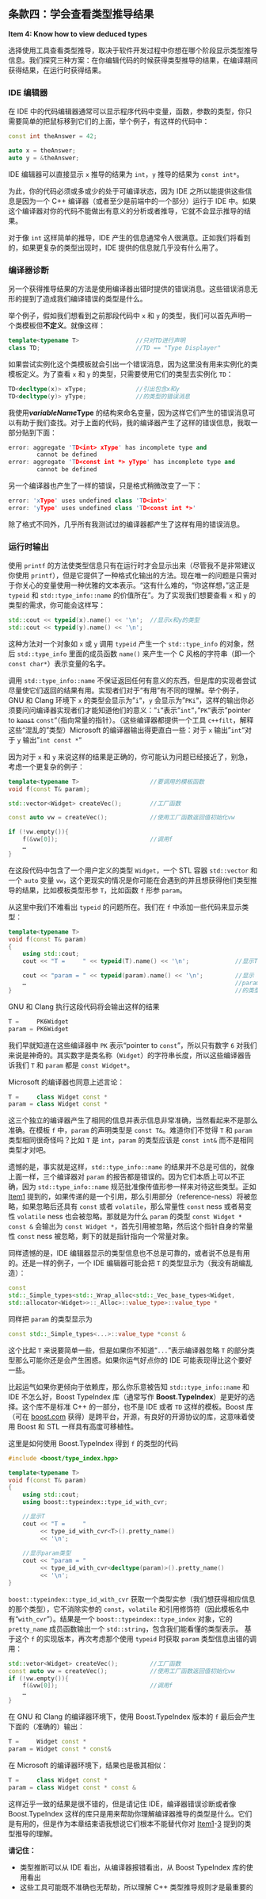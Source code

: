 ## 条款四：学会查看类型推导结果

**Item 4: Know how to view deduced types**

选择使用工具查看类型推导，取决于软件开发过程中你想在哪个阶段显示类型推导信息。我们探究三种方案：在你编辑代码的时候获得类型推导的结果，在编译期间获得结果，在运行时获得结果。

### IDE 编辑器

在 IDE 中的代码编辑器通常可以显示程序代码中变量，函数，参数的类型，你只需要简单的把鼠标移到它们的上面，举个例子，有这样的代码中：

````cpp
const int theAnswer = 42;

auto x = theAnswer;
auto y = &theAnswer;
````

IDE 编辑器可以直接显示 `x` 推导的结果为 `int`，`y` 推导的结果为 `const int*`。

为此，你的代码必须或多或少的处于可编译状态，因为 IDE 之所以能提供这些信息是因为一个 C++ 编译器（或者至少是前端中的一个部分）运行于 IDE 中。如果这个编译器对你的代码不能做出有意义的分析或者推导，它就不会显示推导的结果。

对于像 `int` 这样简单的推导，IDE 产生的信息通常令人很满意。正如我们将看到的，如果更复杂的类型出现时，IDE 提供的信息就几乎没有什么用了。

### 编译器诊断

另一个获得推导结果的方法是使用编译器出错时提供的错误消息。这些错误消息无形的提到了造成我们编译错误的类型是什么。

举个例子，假如我们想看到之前那段代码中 `x` 和 `y` 的类型，我们可以首先声明一个类模板但**不定义**。就像这样：

````cpp
template<typename T>                //只对TD进行声明
class TD;                           //TD == "Type Displayer"
````

如果尝试实例化这个类模板就会引出一个错误消息，因为这里没有用来实例化的类模板定义。为了查看 `x` 和 `y` 的类型，只需要使用它们的类型去实例化 `TD`：

````cpp
TD<decltype(x)> xType;              //引出包含x和y
TD<decltype(y)> yType;              //的类型的错误消息
````

我使用***variableName*****Type** 的结构来命名变量，因为这样它们产生的错误消息可以有助于我们查找。对于上面的代码，我的编译器产生了这样的错误信息，我取一部分贴到下面：

````cpp
error: aggregate 'TD<int> xType' has incomplete type and 
        cannot be defined
error: aggregate 'TD<const int *> yType' has incomplete type and
        cannot be defined
````

另一个编译器也产生了一样的错误，只是格式稍微改变了一下：

````cpp
error: 'xType' uses undefined class 'TD<int>'
error: 'yType' uses undefined class 'TD<const int *>'
````

除了格式不同外，几乎所有我测试过的编译器都产生了这样有用的错误消息。

### 运行时输出

使用 `printf` 的方法使类型信息只有在运行时才会显示出来（尽管我不是非常建议你使用 `printf`），但是它提供了一种格式化输出的方法。现在唯一的问题是只需对于你关心的变量使用一种优雅的文本表示。“这有什么难的，“你这样想，”这正是 `typeid` 和 `std::type_info::name` 的价值所在”。为了实现我们想要查看 `x` 和 `y` 的类型的需求，你可能会这样写：

````cpp
std::cout << typeid(x).name() << '\n';  //显示x和y的类型
std::cout << typeid(y).name() << '\n';
````

这种方法对一个对象如 `x` 或 `y` 调用 `typeid` 产生一个 `std::type_info` 的对象，然后 `std::type_info` 里面的成员函数 `name()` 来产生一个 C 风格的字符串（即一个 `const char*`）表示变量的名字。

调用 `std::type_info::name` 不保证返回任何有意义的东西，但是库的实现者尝试尽量使它们返回的结果有用。实现者们对于“有用”有不同的理解。举个例子，GNU 和 Clang 环境下 `x` 的类型会显示为”`i`“，`y` 会显示为”`PKi`“，这样的输出你必须要问问编译器实现者们才能知道他们的意义：”`i`“表示”`int`“，”`PK`“表示”pointer to ~~`konst`~~ `const`“（指向常量的指针）。（这些编译器都提供一个工具 `c++filt`，解释这些“混乱的”类型）Microsoft 的编译器输出得更直白一些：对于 `x` 输出”`int`“对于 `y` 输出”`int const *`“

因为对于 `x` 和 `y` 来说这样的结果是正确的，你可能认为问题已经接近了，别急，考虑一个更复杂的例子：

````cpp
template<typename T>                    //要调用的模板函数
void f(const T& param);

std::vector<Widget> createVec();        //工厂函数

const auto vw = createVec();            //使用工厂函数返回值初始化vw

if (!vw.empty()){
    f(&vw[0]);                          //调用f
    …
}
````

在这段代码中包含了一个用户定义的类型 `Widget`，一个 STL 容器 `std::vector` 和一个 `auto` 变量 `vw`，这个更现实的情况是你可能在会遇到的并且想获得他们类型推导的结果，比如模板类型形参 `T`，比如函数 `f` 形参 `param`。

从这里中我们不难看出 `typeid` 的问题所在。我们在 `f` 中添加一些代码来显示类型：

````cpp
template<typename T>
void f(const T& param)
{
    using std::cout;
    cout << "T =     " << typeid(T).name() << '\n';             //显示T

    cout << "param = " << typeid(param).name() << '\n';         //显示
    …                                                           //param
}                                                               //的类型
````

GNU 和 Clang 执行这段代码将会输出这样的结果

````cpp
T =     PK6Widget
param = PK6Widget
````

我们早就知道在这些编译器中 `PK` 表示“pointer to `const`”，所以只有数字 `6` 对我们来说是神奇的。其实数字是类名称（`Widget`）的字符串长度，所以这些编译器告诉我们 `T` 和 `param` 都是 `const Widget*`。

Microsoft 的编译器也同意上述言论：

````cpp
T =     class Widget const *
param = class Widget const *
````

这三个独立的编译器产生了相同的信息并表示信息非常准确，当然看起来不是那么准确。在模板 `f` 中，`param` 的声明类型是 `const T&`。难道你们不觉得 `T` 和 `param` 类型相同很奇怪吗？比如 `T` 是 `int`，`param` 的类型应该是 `const int&` 而不是相同类型才对吧。

遗憾的是，事实就是这样，`std::type_info::name` 的结果并不总是可信的，就像上面一样，三个编译器对 `param` 的报告都是错误的。因为它们本质上可以不正确，因为 `std::type_info::name` 规范批准像传值形参一样来对待这些类型。正如 [Item1](../1.DeducingTypes/item1.md) 提到的，如果传递的是一个引用，那么引用部分（reference-ness）将被忽略，如果忽略后还具有 `const` 或者 `volatile`，那么常量性 `const` ness 或者易变性 `volatile` ness 也会被忽略。那就是为什么 `param` 的类型 `const Widget * const &` 会输出为 `const Widget *`，首先引用被忽略，然后这个指针自身的常量性 `const` ness 被忽略，剩下的就是指针指向一个常量对象。

同样遗憾的是，IDE 编辑器显示的类型信息也不总是可靠的，或者说不总是有用的。还是一样的例子，一个 IDE 编辑器可能会把 `T` 的类型显示为（我没有胡编乱造）：

````cpp
const
std::_Simple_types<std::_Wrap_alloc<std::_Vec_base_types<Widget,
std::allocator<Widget>>::_Alloc>::value_type>::value_type *
````

同样把 `param` 的类型显示为

````cpp
const std::_Simple_types<...>::value_type *const &
````

这个比起 `T` 来说要简单一些，但是如果你不知道“`...`”表示编译器忽略 `T` 的部分类型那么可能你还是会产生困惑。如果你运气好点你的 IDE 可能表现得比这个要好一些。

比起运气如果你更倾向于依赖库，那么你乐意被告知 `std::type_info::name` 和 IDE 不怎么好，Boost TypeIndex 库（通常写作 **Boost.TypeIndex**）是更好的选择。这个库不是标准 C++ 的一部分，也不是 IDE 或者 `TD` 这样的模板。Boost 库（可在 [boost.com](http://boost.org) 获得）是跨平台，开源，有良好的开源协议的库，这意味着使用 Boost 和 STL 一样具有高度可移植性。

这里是如何使用 Boost.TypeIndex 得到 `f` 的类型的代码

````cpp
#include <boost/type_index.hpp>

template<typename T>
void f(const T& param)
{
    using std::cout;
    using boost::typeindex::type_id_with_cvr;

    //显示T
    cout << "T =     "
         << type_id_with_cvr<T>().pretty_name()
         << '\n';
    
    //显示param类型
    cout << "param = "
         << type_id_with_cvr<decltype(param)>().pretty_name()
         << '\n';
}
````

`boost::typeindex::type_id_with_cvr` 获取一个类型实参（我们想获得相应信息的那个类型），它不消除实参的 `const`，`volatile` 和引用修饰符（因此模板名中有“`with_cvr`”）。结果是一个 `boost::typeindex::type_index` 对象，它的 `pretty_name` 成员函数输出一个 `std::string`，包含我们能看懂的类型表示。
基于这个 `f` 的实现版本，再次考虑那个使用 `typeid` 时获取 `param` 类型信息出错的调用：

````cpp
std::vetor<Widget> createVec();         //工厂函数
const auto vw = createVec();            //使用工厂函数返回值初始化vw
if (!vw.empty()){
    f(&vw[0]);                          //调用f
    …
}
````

在 GNU 和 Clang 的编译器环境下，使用 Boost.TypeIndex 版本的 `f` 最后会产生下面的（准确的）输出：

````cpp
T =     Widget const *
param = Widget const * const&
````

在 Microsoft 的编译器环境下，结果也是极其相似：

````cpp
T =     class Widget const *
param = class Widget const * const &
````

这样近乎一致的结果是很不错的，但是请记住 IDE，编译器错误诊断或者像 Boost.TypeIndex 这样的库只是用来帮助你理解编译器推导的类型是什么。它们是有用的，但是作为本章结束语我想说它们根本不能替代你对 [Item1](../1.DeducingTypes/item1.md)-[3](../1.DeducingTypes/item3.md) 提到的类型推导的理解。

**请记住：**

+ 类型推断可以从 IDE 看出，从编译器报错看出，从 Boost TypeIndex 库的使用看出
+ 这些工具可能既不准确也无帮助，所以理解 C++ 类型推导规则才是最重要的
